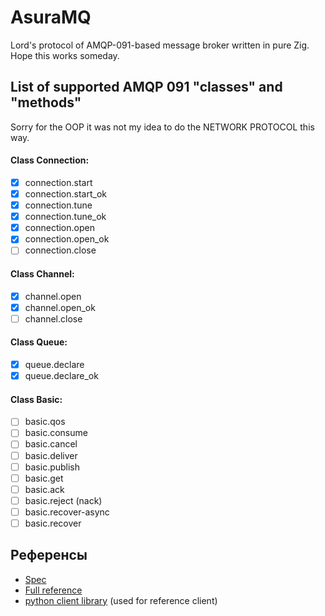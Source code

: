 # AsuraMQ

Lord's protocol of AMQP-091-based message broker written in pure Zig. Hope this works someday.


## List of supported AMQP 091 "classes" and "methods"
Sorry for the OOP it was not my idea to do the NETWORK PROTOCOL this way.

#### Class Connection:
- [x] connection.start
- [x] connection.start_ok
- [x] connection.tune
- [x] connection.tune_ok
- [x] connection.open
- [x] connection.open_ok
- [ ] connection.close
#### Class Channel:
- [x] channel.open
- [x] channel.open_ok
- [ ] channel.close
#### Class Queue:
- [x] queue.declare
- [x] queue.declare_ok
#### Class Basic:
- [ ] basic.qos
- [ ] basic.consume
- [ ] basic.cancel
- [ ] basic.deliver
- [ ] basic.publish
- [ ] basic.get
- [ ] basic.ack
- [ ] basic.reject (nack)
- [ ] basic.recover-async
- [ ] basic.recover

## Референсы
- [Spec](https://www.rabbitmq.com/amqp-0-9-1-protocol)
- [Full reference](https://www.rabbitmq.com/resources/specs/amqp0-9-1.pdf)
- [python client library](https://github.com/pika/pika) (used for reference client)
